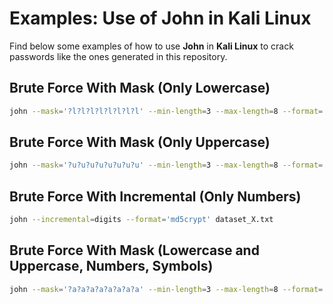 # Examples: Use of John in Kali Linux
Find below some examples of how to use **John** in **Kali Linux** to crack passwords like the ones generated in this repository.


## Brute Force With Mask (Only Lowercase)
```sh
john --mask='?l?l?l?l?l?l?l?l' --min-length=3 --max-length=8 --format='md5crypt-long' dataset_X.txt
```

## Brute Force With Mask (Only Uppercase)
```sh
john --mask='?u?u?u?u?u?u?u?u' --min-length=3 --max-length=8 --format='md5crypt-long' dataset_X.txt
```

## Brute Force With Incremental (Only Numbers)
```sh
john --incremental=digits --format='md5crypt' dataset_X.txt
```

## Brute Force With Mask (Lowercase and Uppercase, Numbers, Symbols)
```sh
john --mask='?a?a?a?a?a?a?a?a' --min-length=3 --max-length=8 --format='md5crypt-long' dataset_X.txt
```